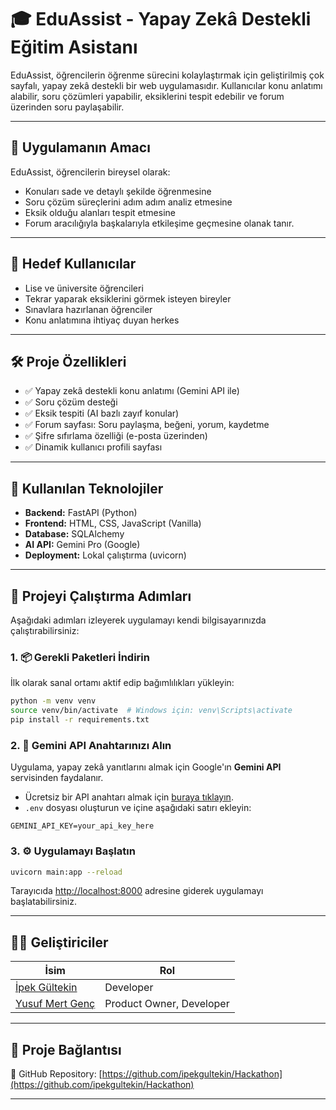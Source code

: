 # 🎓 EduAssist - Yapay Zekâ Destekli Eğitim Asistanı

EduAssist, öğrencilerin öğrenme sürecini kolaylaştırmak için geliştirilmiş çok sayfalı, yapay zekâ destekli bir web uygulamasıdır. Kullanıcılar konu anlatımı alabilir, soru çözümleri yapabilir, eksiklerini tespit edebilir ve forum üzerinden soru paylaşabilir.

---

## 🎯 Uygulamanın Amacı

EduAssist, öğrencilerin bireysel olarak:

- Konuları sade ve detaylı şekilde öğrenmesine
- Soru çözüm süreçlerini adım adım analiz etmesine
- Eksik olduğu alanları tespit etmesine
- Forum aracılığıyla başkalarıyla etkileşime geçmesine olanak tanır.

---

## 👤 Hedef Kullanıcılar

- Lise ve üniversite öğrencileri
- Tekrar yaparak eksiklerini görmek isteyen bireyler
- Sınavlara hazırlanan öğrenciler
- Konu anlatımına ihtiyaç duyan herkes

---

## 🛠️ Proje Özellikleri

- ✅ Yapay zekâ destekli konu anlatımı (Gemini API ile)
- ✅ Soru çözüm desteği
- ✅ Eksik tespiti (AI bazlı zayıf konular)
- ✅ Forum sayfası: Soru paylaşma, beğeni, yorum, kaydetme
- ✅ Şifre sıfırlama özelliği (e-posta üzerinden)
- ✅ Dinamik kullanıcı profili sayfası

---

## 🧠 Kullanılan Teknolojiler

- **Backend:** FastAPI (Python)
- **Frontend:** HTML, CSS, JavaScript (Vanilla)
- **Database:** SQLAlchemy
- **AI API:** Gemini Pro (Google)
- **Deployment:** Lokal çalıştırma (uvicorn)
  
---

## 🚀 Projeyi Çalıştırma Adımları

Aşağıdaki adımları izleyerek uygulamayı kendi bilgisayarınızda çalıştırabilirsiniz:

### 1. 📦 Gerekli Paketleri İndirin

İlk olarak sanal ortamı aktif edip bağımlılıkları yükleyin:

```bash
python -m venv venv
source venv/bin/activate  # Windows için: venv\Scripts\activate
pip install -r requirements.txt
```

### 2. 🔑 Gemini API Anahtarınızı Alın

Uygulama, yapay zekâ yanıtlarını almak için Google'ın **Gemini API** servisinden faydalanır.

- Ücretsiz bir API anahtarı almak için [buraya tıklayın](https://makersuite.google.com/app/apikey).
- `.env` dosyası oluşturun ve içine aşağıdaki satırı ekleyin:

```
GEMINI_API_KEY=your_api_key_here
```

### 3. ⚙️ Uygulamayı Başlatın

```bash
uvicorn main:app --reload
```

Tarayıcıda [http://localhost:8000](http://localhost:8000) adresine giderek uygulamayı başlatabilirsiniz.

---

## 👩‍💻 Geliştiriciler

| İsim | Rol |
|------|-----|
| [İpek Gültekin](https://github.com/ipekgultekin) | Developer |
| [Yusuf Mert Genç](https://github.com/YusufMertGenc) | Product Owner, Developer |

---

## 🔗 Proje Bağlantısı

📂 GitHub Repository: [https://github.com/ipekgultekin/Hackathon](https://github.com/ipekgultekin/Hackathon)

---

